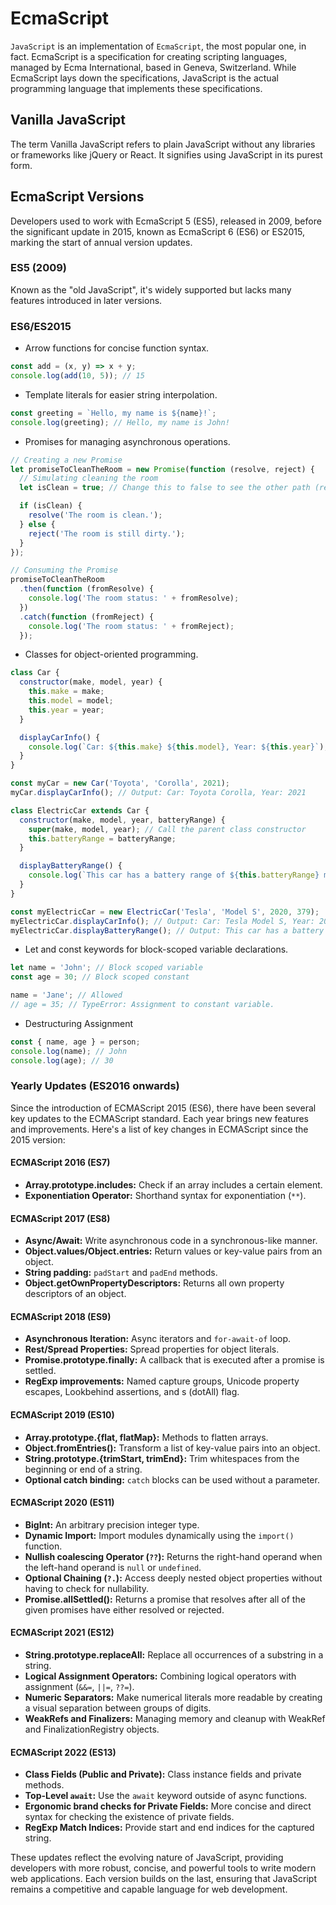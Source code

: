 # EcmaScript

`JavaScript` is an implementation of `EcmaScript`, the most popular one, in fact. EcmaScript is a specification for creating scripting languages, managed by Ecma International, based in Geneva, Switzerland. While EcmaScript lays down the specifications, JavaScript is the actual programming language that implements these specifications.

## Vanilla JavaScript

The term Vanilla JavaScript refers to plain JavaScript without any libraries or frameworks like jQuery or React. It signifies using JavaScript in its purest form.

## EcmaScript Versions

Developers used to work with EcmaScript 5 (ES5), released in 2009, before the significant update in 2015, known as EcmaScript 6 (ES6) or ES2015, marking the start of annual version updates.

### ES5 (2009)

Known as the "old JavaScript", it's widely supported but lacks many features introduced in later versions.

### ES6/ES2015

- Arrow functions for concise function syntax.

```js
const add = (x, y) => x + y;
console.log(add(10, 5)); // 15
```

- Template literals for easier string interpolation.

```js
const greeting = `Hello, my name is ${name}!`;
console.log(greeting); // Hello, my name is John!
```

- Promises for managing asynchronous operations.

```js
// Creating a new Promise
let promiseToCleanTheRoom = new Promise(function (resolve, reject) {
  // Simulating cleaning the room
  let isClean = true; // Change this to false to see the other path (reject)

  if (isClean) {
    resolve('The room is clean.');
  } else {
    reject('The room is still dirty.');
  }
});

// Consuming the Promise
promiseToCleanTheRoom
  .then(function (fromResolve) {
    console.log('The room status: ' + fromResolve);
  })
  .catch(function (fromReject) {
    console.log('The room status: ' + fromReject);
  });
```

- Classes for object-oriented programming.

```js
class Car {
  constructor(make, model, year) {
    this.make = make;
    this.model = model;
    this.year = year;
  }

  displayCarInfo() {
    console.log(`Car: ${this.make} ${this.model}, Year: ${this.year}`);
  }
}

const myCar = new Car('Toyota', 'Corolla', 2021);
myCar.displayCarInfo(); // Output: Car: Toyota Corolla, Year: 2021

class ElectricCar extends Car {
  constructor(make, model, year, batteryRange) {
    super(make, model, year); // Call the parent class constructor
    this.batteryRange = batteryRange;
  }

  displayBatteryRange() {
    console.log(`This car has a battery range of ${this.batteryRange} miles.`);
  }
}

const myElectricCar = new ElectricCar('Tesla', 'Model S', 2020, 379);
myElectricCar.displayCarInfo(); // Output: Car: Tesla Model S, Year: 2020
myElectricCar.displayBatteryRange(); // Output: This car has a battery range of 379 miles.
```

- Let and const keywords for block-scoped variable declarations.

```js
let name = 'John'; // Block scoped variable
const age = 30; // Block scoped constant

name = 'Jane'; // Allowed
// age = 35; // TypeError: Assignment to constant variable.
```

- Destructuring Assignment

```js
const { name, age } = person;
console.log(name); // John
console.log(age); // 30
```

### Yearly Updates (ES2016 onwards)

Since the introduction of ECMAScript 2015 (ES6), there have been several key updates to the ECMAScript standard. Each year brings new features and improvements. Here's a list of key changes in ECMAScript since the 2015 version:

#### ECMAScript 2016 (ES7)

- **Array.prototype.includes:** Check if an array includes a certain element.
- **Exponentiation Operator:** Shorthand syntax for exponentiation (`**`).

#### ECMAScript 2017 (ES8)

- **Async/Await:** Write asynchronous code in a synchronous-like manner.
- **Object.values/Object.entries:** Return values or key-value pairs from an object.
- **String padding:** `padStart` and `padEnd` methods.
- **Object.getOwnPropertyDescriptors:** Returns all own property descriptors of an object.

#### ECMAScript 2018 (ES9)

- **Asynchronous Iteration:** Async iterators and `for-await-of` loop.
- **Rest/Spread Properties:** Spread properties for object literals.
- **Promise.prototype.finally:** A callback that is executed after a promise is settled.
- **RegExp improvements:** Named capture groups, Unicode property escapes, Lookbehind assertions, and s (dotAll) flag.

#### ECMAScript 2019 (ES10)

- **Array.prototype.{flat, flatMap}:** Methods to flatten arrays.
- **Object.fromEntries():** Transform a list of key-value pairs into an object.
- **String.prototype.{trimStart, trimEnd}:** Trim whitespaces from the beginning or end of a string.
- **Optional catch binding:** `catch` blocks can be used without a parameter.

#### ECMAScript 2020 (ES11)

- **BigInt:** An arbitrary precision integer type.
- **Dynamic Import:** Import modules dynamically using the `import()` function.
- **Nullish coalescing Operator (`??`):** Returns the right-hand operand when the left-hand operand is `null` or `undefined`.
- **Optional Chaining (`?.`):** Access deeply nested object properties without having to check for nullability.
- **Promise.allSettled():** Returns a promise that resolves after all of the given promises have either resolved or rejected.

#### ECMAScript 2021 (ES12)

- **String.prototype.replaceAll:** Replace all occurrences of a substring in a string.
- **Logical Assignment Operators:** Combining logical operators with assignment (`&&=`, `||=`, `??=`).
- **Numeric Separators:** Make numerical literals more readable by creating a visual separation between groups of digits.
- **WeakRefs and Finalizers:** Managing memory and cleanup with WeakRef and FinalizationRegistry objects.

#### ECMAScript 2022 (ES13)

- **Class Fields (Public and Private):** Class instance fields and private methods.
- **Top-Level `await`:** Use the `await` keyword outside of async functions.
- **Ergonomic brand checks for Private Fields:** More concise and direct syntax for checking the existence of private fields.
- **RegExp Match Indices:** Provide start and end indices for the captured string.

These updates reflect the evolving nature of JavaScript, providing developers with more robust, concise, and powerful tools to write modern web applications. Each version builds on the last, ensuring that JavaScript remains a competitive and capable language for web development.
